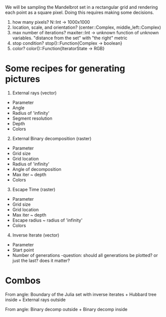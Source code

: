We will be sampling the Mandelbrot set in a rectangular grid and rendering each point as a square pixel. Doing this requires making some decisions.
1. how many pixels? N::Int -> 1000x1000
2. location, scale, and orientation? (center::Complex, middle_left::Complex)  
3. max number of iterations? maxiter::Int -> unknown function of unknown variables. "distance from the set" with "the right" metric
4. stop condition? stop()::Function{Complex -> boolean}
5. color? color()::Function{IteratorState -> RGB}

# Some recipes for generating pictures 

1. External rays (vector)
* Parameter
* Angle
* Radius of 'infinity'
* Segment resolution
* Depth
* Colors

2. External Binary decomposition (raster)
* Parameter
* Grid size
* Grid location
* Radius of 'infinity'
* Angle of decomposition
* Max iter ~ depth
* Colors

3. Escape Time (raster)
* Parameter
* Grid size 
* Grid location
* Max iter ~ depth
* Escape radius ~ radius of 'infinity'
* Colors 

4. Inverse Iterate (vector)
* Parameter
* Start point
* Number of generations
-question: should all generations be plotted? or just the last? does it matter?

# Combos
From angle:
Boundary of the Julia set with inverse iterates
+
Hubbard tree inside
+
External rays outside

From angle:
Binary decomp outside
+
Binary decomp inside



